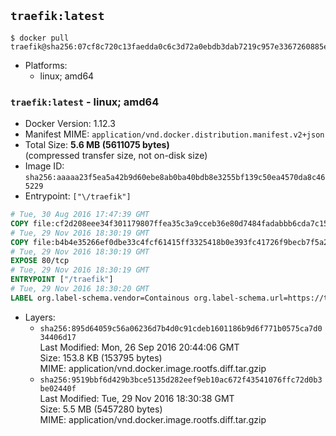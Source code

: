 ## `traefik:latest`

```console
$ docker pull traefik@sha256:07cf8c720c13faedda0c6c3d72a0ebdb3dab7219c957e3367260885e48af00c5
```

-	Platforms:
	-	linux; amd64

### `traefik:latest` - linux; amd64

-	Docker Version: 1.12.3
-	Manifest MIME: `application/vnd.docker.distribution.manifest.v2+json`
-	Total Size: **5.6 MB (5611075 bytes)**  
	(compressed transfer size, not on-disk size)
-	Image ID: `sha256:aaaaa23f5ea5a42b9d60ebe8ab0ba40bdb8e3255bf139c50ea4570da8c465229`
-	Entrypoint: `["\/traefik"]`

```dockerfile
# Tue, 30 Aug 2016 17:47:39 GMT
COPY file:cf2d208eee34f301179807ffea35c3a9cceb36e80d7484fadabbb6cda7c15bfb in /etc/ssl/certs/ 
# Tue, 29 Nov 2016 18:30:19 GMT
COPY file:b4b4e35266ef0dbe33c4fcf61415ff3325418b0e393fc41726f9becb7f5a2623 in / 
# Tue, 29 Nov 2016 18:30:19 GMT
EXPOSE 80/tcp
# Tue, 29 Nov 2016 18:30:19 GMT
ENTRYPOINT ["/traefik"]
# Tue, 29 Nov 2016 18:30:20 GMT
LABEL org.label-schema.vendor=Containous org.label-schema.url=https://traefik.io org.label-schema.name=Traefik org.label-schema.description=A modern reverse-proxy org.label-schema.version=v1.1.1 org.label-schema.docker.schema-version=1.0
```

-	Layers:
	-	`sha256:895d64059c56a06236d7b4d0c91cdeb1601186b9d6f771b0575ca7d034406d17`  
		Last Modified: Mon, 26 Sep 2016 20:44:06 GMT  
		Size: 153.8 KB (153795 bytes)  
		MIME: application/vnd.docker.image.rootfs.diff.tar.gzip
	-	`sha256:9519bbf6d429b3bce5135d282eef9eb10ac672f43541076ffc72d0b3be02440f`  
		Last Modified: Tue, 29 Nov 2016 18:30:38 GMT  
		Size: 5.5 MB (5457280 bytes)  
		MIME: application/vnd.docker.image.rootfs.diff.tar.gzip
